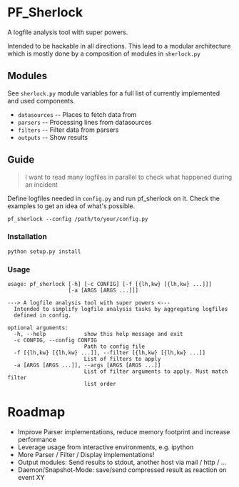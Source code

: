 # PF_Sherlock

A logfile analysis tool with super powers.

Intended to be hackable in all directions. This lead to a modular architecture
which is mostly done by a composition of modules in `sherlock.py`

## Modules

See `sherlock.py` module variables for a full list of currently implemented
and used components.

* `datasources` -- Places to fetch data from
* `parsers`     -- Processing lines from datasources
* `filters`     -- Filter data from parsers
* `outputs`     -- Show results

## Guide

> I want to read many logfiles in parallel to check what happened during an incident

Define logfiles needed in `config.py` and run pf_sherlock on it.
Check the examples to get an idea of what's possible.

```
pf_sherlock --config /path/to/your/config.py
```

### Installation

```
python setup.py install
```

### Usage

```
usage: pf_sherlock [-h] [-c CONFIG] [-f [{lh,kw} [{lh,kw} ...]]]
                   [-a [ARGS [ARGS ...]]]

---> A logfile analysis tool with super powers <---
  Intended to simplify logfile analysis tasks by aggregating logfiles
  defined in config.

optional arguments:
  -h, --help            show this help message and exit
  -c CONFIG, --config CONFIG
                        Path to config file
  -f [{lh,kw} [{lh,kw} ...]], --filter [{lh,kw} [{lh,kw} ...]]
                        List of filters to apply
  -a [ARGS [ARGS ...]], --args [ARGS [ARGS ...]]
                        List of filter arguments to apply. Must match filter
                        list order
```

# Roadmap

* Improve Parser implementations, reduce memory footprint and increase performance
* Leverage usage from interactive environments, e.g. ipython
* More Parser / Filter / Display implementations!
* Output modules: Send results to stdout, another host via mail / http / ...
* Daemon/Snapshot-Mode: save/send compressed result as reaction on event XY
